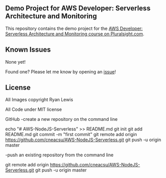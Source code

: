 ## Demo Project for AWS Developer: Serverless Architecture and Monitoring

This repository contains the demo project for the [AWS Developer: Serverless Architecture and Monitoring course on Pluralsight.com](http://www.pluralsight.com/courses/aws-developer-serverless-architecture-monitoring).

## Known Issues

None yet!

Found one? Please let me know by opening an [issue](https://github.com/ryanmurakami/trash-panda-buffet/issues)!

## License

All Images copyright Ryan Lewis

All Code under MIT license

GitHub
-create a new repository on the command line
  
echo "# AWS-NodeJS-Serverless" >> README.md
git init
git add README.md
git commit -m "first commit"
git remote add origin https://github.com/cneacsu/AWS-NodeJS-Serverless.git
git push -u origin master

-push an existing repository from the command line
  
git remote add origin https://github.com/cneacsu/AWS-NodeJS-Serverless.git
git push -u origin master



